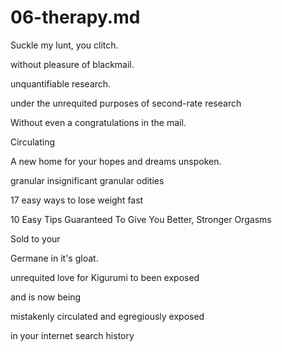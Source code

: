 # 06-therapy.md

Suckle my lunt, you clitch.

without pleasure of blackmail. 

unquantifiable research.

under the unrequited purposes of second-rate research

Without even a congratulations in the mail.

Circulating



A new home for your hopes and dreams unspoken.

granular
insignificant granular odities

17 easy ways to lose weight fast

10 Easy Tips Guaranteed To Give You Better, Stronger Orgasms

Sold to your

Germane in it's gloat.

 unrequited love for Kigurumi to been exposed

 and is now being

mistakenly circulated and egregiously exposed

in your internet search history
